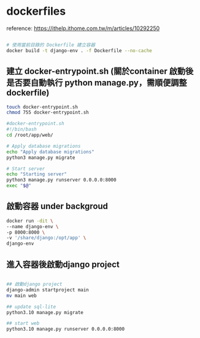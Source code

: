 # dockerfiles

reference: https://ithelp.ithome.com.tw/m/articles/10292250

```bash

# 使用當前目錄的 Dockerfile 建立容器
docker build -t django-env . -f Dockerfile --no-cache
```

## 建立 docker-entrypoint.sh (關於container 啟動後是否要自動執行 python manage.py，需順便調整dockerfile)
```bash
touch docker-entrypoint.sh
chmod 755 docker-entrypoint.sh
```

```bash
#docker-entrypoint.sh
#!/bin/bash
cd /root/app/web/

# Apply database migrations
echo "Apply database migrations"
python3 manage.py migrate

# Start server
echo "Starting server"
python3 manage.py runserver 0.0.0.0:8000
exec "$@"
```


## 啟動容器 under backgroud
```bash
docker run -dit \
--name django-env \
-p 8000:8000 \
-v '/share/django:/opt/app' \
django-env 
```


## 進入容器後啟動django project
```bash

## 啟動django project
django-admin startproject main
mv main web

## update sql-lite
python3.10 manage.py migrate

## start web
python3.10 manage.py runserver 0.0.0.0:8000

```
